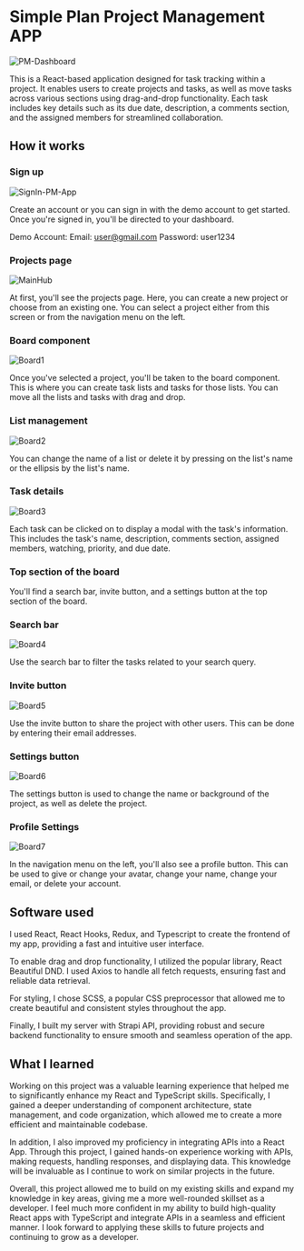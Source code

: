 # Simple Plan Project Management APP

![PM-Dashboard](https://user-images.githubusercontent.com/89685937/222329912-db0fae68-1fb6-4844-ba9e-a6f42f393296.png)

This is a React-based application designed for task tracking within a project. It enables users to create projects and tasks, as well as move tasks across various sections using drag-and-drop functionality. Each task includes key details such as its due date, description, a comments section, and the assigned members for streamlined collaboration.

## How it works

### Sign up

![SignIn-PM-App](https://user-images.githubusercontent.com/89685937/222330487-8401d4dd-45cd-4968-aa8c-180d2647711b.png)

Create an account or you can sign in with the demo account to get started. Once you're signed in, you'll be directed to your dashboard.

Demo Account:
Email: user@gmail.com
Password: user1234

### Projects page

![MainHub](https://user-images.githubusercontent.com/89685937/222331050-ede48efa-bc4f-41e9-b1de-757c0743baa1.gif)

At first, you'll see the projects page. Here, you can create a new project or choose from an existing one. You can select a project either from this screen or from the navigation menu on the left.

### Board component

![Board1](https://user-images.githubusercontent.com/89685937/222659584-b2729c08-06dd-4b73-a761-7967d69ecedd.gif)

Once you've selected a project, you'll be taken to the board component. This is where you can create task lists and tasks for those lists. You can move all the lists and tasks with drag and drop.

### List management

![Board2](https://user-images.githubusercontent.com/89685937/222659896-a0c1e72c-8c5b-4720-a4b8-24004bebe826.gif)

You can change the name of a list or delete it by pressing on the list's name or the ellipsis by the list's name.

### Task details

![Board3](https://user-images.githubusercontent.com/89685937/222660382-8bf191e4-5b92-4ce7-9a1b-bee9dd236f05.gif)

Each task can be clicked on to display a modal with the task's information. This includes the task's name, description, comments section, assigned members, watching, priority, and due date.

### Top section of the board

You'll find a search bar, invite button, and a settings button at the top section of the board.

### Search bar

![Board4](https://user-images.githubusercontent.com/89685937/222660934-d1af913f-28f6-4127-ab4e-17106fca6ec6.gif)

Use the search bar to filter the tasks related to your search query.

### Invite button

![Board5](https://user-images.githubusercontent.com/89685937/222661212-c9e95f91-f835-4342-bb93-5a9513e61048.gif)

Use the invite button to share the project with other users. This can be done by entering their email addresses.

### Settings button

![Board6](https://user-images.githubusercontent.com/89685937/222661459-f125ab98-c4b9-48fd-b01b-9767bfc5f54e.gif)

The settings button is used to change the name or background of the project, as well as delete the project.

### Profile Settings

![Board7](https://user-images.githubusercontent.com/89685937/222661831-e0b71608-2f7f-4255-b5ee-2a9a984dbf3b.gif)

In the navigation menu on the left, you'll also see a profile button. This can be used to give or change your avatar, change your name, change your email, or delete your account.

## Software used

I used React, React Hooks, Redux, and Typescript to create the frontend of my app, providing a fast and intuitive user interface.

To enable drag and drop functionality, I utilized the popular library, React Beautiful DND. I used Axios to handle all fetch requests, ensuring fast and reliable data retrieval.

For styling, I chose SCSS, a popular CSS preprocessor that allowed me to create beautiful and consistent styles throughout the app.

Finally, I built my server with Strapi API, providing robust and secure backend functionality to ensure smooth and seamless operation of the app.

## What I learned

Working on this project was a valuable learning experience that helped me to significantly enhance my React and TypeScript skills. Specifically, I gained a deeper understanding of component architecture, state management, and code organization, which allowed me to create a more efficient and maintainable codebase.

In addition, I also improved my proficiency in integrating APIs into a React App. Through this project, I gained hands-on experience working with APIs, making requests, handling responses, and displaying data. This knowledge will be invaluable as I continue to work on similar projects in the future.

Overall, this project allowed me to build on my existing skills and expand my knowledge in key areas, giving me a more well-rounded skillset as a developer. I feel much more confident in my ability to build high-quality React apps with TypeScript and integrate APIs in a seamless and efficient manner. I look forward to applying these skills to future projects and continuing to grow as a developer.
